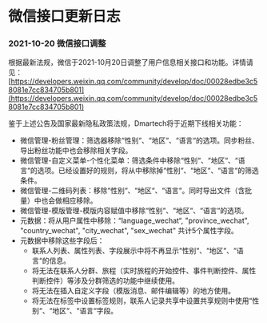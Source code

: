 # 微信接口更新日志

### 2021-10-20 微信接口调整

根据最新法规，微信于2021-10月20日调整了用户信息相关接口和功能。详情请见：[https://developers.weixin.qq.com/community/develop/doc/00028edbe3c58081e7cc834705b801](https://developers.weixin.qq.com/community/develop/doc/00028edbe3c58081e7cc834705b801)

鉴于上述公告及国家最新隐私政策法规，Dmartech将于近期下线相关功能：

* 微信管理-粉丝管理：筛选器移除“性别“、“地区“、“语言“的选项。同步粉丝、导出粉丝功能中也会移除相关字段。
* 微信管理-自定义菜单-个性化菜单：筛选条件中移除“性别“、“地区“、“语言“的选项。已经设置好的规则，将从中移除掉“性别“、“地区“、“语言“的筛选条件。
* 微信管理-二维码列表：移除“性别“、“地区“、“语言“。同时导出文件（含批量）中也会做相应移除。
* 微信管理-模版管理-模版内容赋值中移除“性别“、“地区“、“语言“的选项。
* 元数据：将从用户属性中移除：“language\_wechat“, "province\_wechat", "country\_wechat", "city\_wechat", "sex\_wechat" 共计5个属性字段。
* 元数据中移除这些字段后：
  * 联系人列表、属性列表、字段展示中将不再显示“性别“、“地区“、“语言“的信息。
  * 将无法在联系人分群、旅程（实时旅程的开始控件、事件判断控件、属性判断控件）等涉及分群筛选的功能中继续使用。
  * 将无法在插入自定义字段（模版消息、邮件编辑等）的地方使用。
  * 将无法在标签中设置标签规则，联系人记录共享中设置共享规则中使用“性别“、“地区“、“语言“字段。



